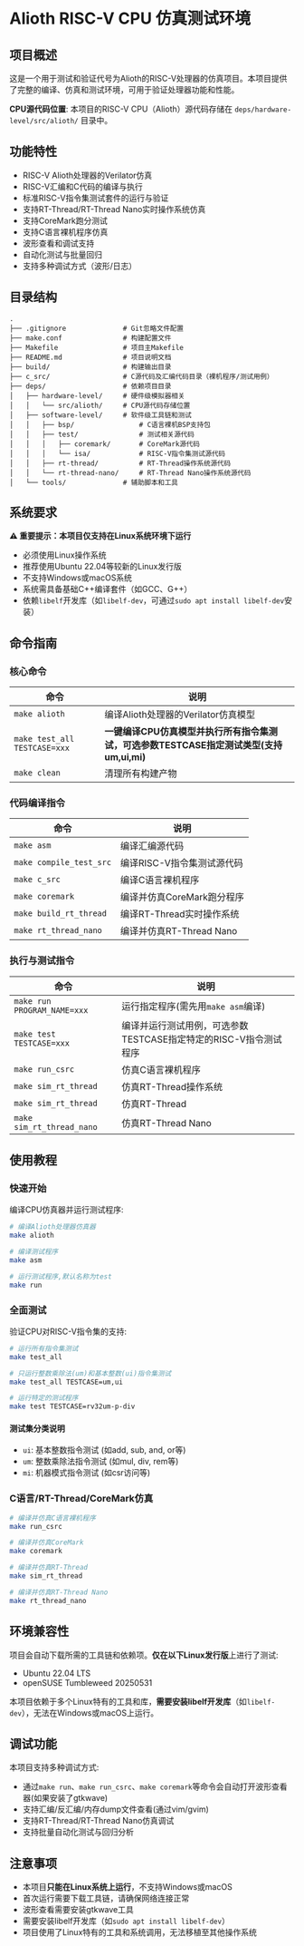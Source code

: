 # Alioth RISC-V CPU 仿真测试环境

## 项目概述

这是一个用于测试和验证代号为Alioth的RISC-V处理器的仿真项目。本项目提供了完整的编译、仿真和测试环境，可用于验证处理器功能和性能。

**CPU源代码位置**: 本项目的RISC-V CPU（Alioth）源代码存储在 `deps/hardware-level/src/alioth/` 目录中。

## 功能特性

- RISC-V Alioth处理器的Verilator仿真
- RISC-V汇编和C代码的编译与执行
- 标准RISC-V指令集测试套件的运行与验证
- 支持RT-Thread/RT-Thread Nano实时操作系统仿真
- 支持CoreMark跑分测试
- 支持C语言裸机程序仿真
- 波形查看和调试支持
- 自动化测试与批量回归
- 支持多种调试方式（波形/日志）

## 目录结构

```
.
├── .gitignore              # Git忽略文件配置
├── make.conf               # 构建配置文件
├── Makefile                # 项目主Makefile
├── README.md               # 项目说明文档
├── build/                  # 构建输出目录
├── c_src/                  # C源代码及汇编代码目录（裸机程序/测试用例）
├── deps/                   # 依赖项目目录
│   ├── hardware-level/     # 硬件级模拟器相关
│   │   └── src/alioth/     # CPU源代码存储位置
│   ├── software-level/     # 软件级工具链和测试
│   │   ├── bsp/                # C语言裸机BSP支持包
│   │   ├── test/               # 测试相关源代码
│   │   │   ├── coremark/       # CoreMark源代码
│   │   │   └── isa/            # RISC-V指令集测试源代码
│   │   ├── rt-thread/          # RT-Thread操作系统源代码
│   │   └── rt-thread-nano/     # RT-Thread Nano操作系统源代码
│   └── tools/              # 辅助脚本和工具
```

## 系统要求

**⚠️ 重要提示：本项目仅支持在Linux系统环境下运行**

- 必须使用Linux操作系统
- 推荐使用Ubuntu 22.04等较新的Linux发行版
- 不支持Windows或macOS系统
- 系统需具备基础C++编译套件（如GCC、G++）
- 依赖`libelf`开发库（如`libelf-dev`，可通过`sudo apt install libelf-dev`安装）

## 命令指南

### 核心命令

| 命令 | 说明 |
|------|------|
| `make alioth` | 编译Alioth处理器的Verilator仿真模型 |
| `make test_all TESTCASE=xxx` | **一键编译CPU仿真模型并执行所有指令集测试，可选参数TESTCASE指定测试类型(支持um,ui,mi)** |
| `make clean` | 清理所有构建产物 |

### 代码编译指令

| 命令 | 说明 |
|------|------|
| `make asm` | 编译汇编源代码 |
| `make compile_test_src` | 编译RISC-V指令集测试源代码 |
| `make c_src` | 编译C语言裸机程序 |
| `make coremark` | 编译并仿真CoreMark跑分程序 |
| `make build_rt_thread` | 编译RT-Thread实时操作系统 |
| `make rt_thread_nano` | 编译并仿真RT-Thread Nano |

### 执行与测试指令

| 命令 | 说明 |
|------|------|
| `make run PROGRAM_NAME=xxx` | 运行指定程序(需先用`make asm`编译) |
| `make test TESTCASE=xxx` | 编译并运行测试用例，可选参数TESTCASE指定特定的RISC-V指令测试程序 |
| `make run_csrc` | 仿真C语言裸机程序 |
| `make sim_rt_thread` | 仿真RT-Thread操作系统 |
| `make sim_rt_thread` | 仿真RT-Thread |
| `make sim_rt_thread_nano` | 仿真RT-Thread Nano |

## 使用教程

### 快速开始

编译CPU仿真器并运行测试程序:

```bash
# 编译Alioth处理器仿真器
make alioth

# 编译测试程序
make asm

# 运行测试程序,默认名称为test
make run
```

### 全面测试

验证CPU对RISC-V指令集的支持:

```bash
# 运行所有指令集测试
make test_all

# 只运行整数乘除法(um)和基本整数(ui)指令集测试
make test_all TESTCASE=um,ui

# 运行特定的测试程序
make test TESTCASE=rv32um-p-div
```

#### 测试集分类说明

- `ui`: 基本整数指令测试 (如add, sub, and, or等)
- `um`: 整数乘除法指令测试 (如mul, div, rem等)
- `mi`: 机器模式指令测试 (如csr访问等)

### C语言/RT-Thread/CoreMark仿真

```bash
# 编译并仿真C语言裸机程序
make run_csrc

# 编译并仿真CoreMark
make coremark

# 编译并仿真RT-Thread
make sim_rt_thread

# 编译并仿真RT-Thread Nano
make rt_thread_nano
```

## 环境兼容性

项目会自动下载所需的工具链和依赖项。**仅在以下Linux发行版**上进行了测试:

- Ubuntu 22.04 LTS
- openSUSE Tumbleweed 20250531

本项目依赖于多个Linux特有的工具和库，**需要安装libelf开发库**（如`libelf-dev`），无法在Windows或macOS上运行。

## 调试功能

本项目支持多种调试方式:

- 通过`make run`、`make run_csrc`、`make coremark`等命令会自动打开波形查看器(如果安装了gtkwave)
- 支持汇编/反汇编/内存dump文件查看(通过vim/gvim)
- 支持RT-Thread/RT-Thread Nano仿真调试
- 支持批量自动化测试与回归分析

## 注意事项

- 本项目**只能在Linux系统上运行**，不支持Windows或macOS
- 首次运行需要下载工具链，请确保网络连接正常
- 波形查看需要安装gtkwave工具
- 需要安装libelf开发库（如`sudo apt install libelf-dev`）
- 项目使用了Linux特有的工具和系统调用，无法移植至其他操作系统